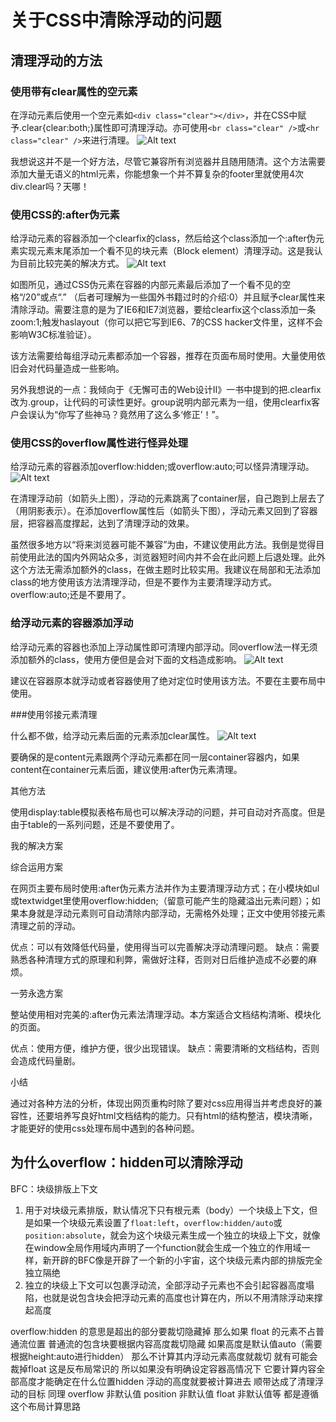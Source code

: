 关于CSS中清除浮动的问题
=====
清理浮动的方法
------
### 使用带有clear属性的空元素

在浮动元素后使用一个空元素如`<div class="clear"></div>`，并在CSS中赋予.clear{clear:both;}属性即可清理浮动。亦可使用`<br class="clear" />`或`<hr class="clear" />`来进行清理。
![Alt text](./1492266627072.png)

我想说这并不是一个好方法，尽管它兼容所有浏览器并且随用随清。这个方法需要添加大量无语义的html元素，你能想象一个并不算复杂的footer里就使用4次div.clear吗？天哪！

### 使用CSS的:after伪元素

给浮动元素的容器添加一个clearfix的class，然后给这个class添加一个:after伪元素实现元素末尾添加一个看不见的块元素（Block element）清理浮动。这是我认为目前比较完美的解决方式。
![Alt text](./1492266637732.png)

如图所见，通过CSS伪元素在容器的内部元素最后添加了一个看不见的空格“/20”或点“.” （后者可理解为一些国外书籍过时的介绍:0）并且赋予clear属性来清除浮动。需要注意的是为了IE6和IE7浏览器，要给clearfix这个class添加一条zoom:1;触发haslayout（你可以把它写到IE6、7的CSS hacker文件里，这样不会影响W3C标准验证）。

该方法需要给每组浮动元素都添加一个容器，推荐在页面布局时使用。大量使用依旧会对代码量造成一些影响。

另外我想说的一点：我倾向于《无懈可击的Web设计II》一书中提到的把.clearfix改为.group，让代码的可读性更好。group说明内部元素为一组，使用clearfix客户会误认为“你写了些神马？竟然用了这么多‘修正’！”。

### 使用CSS的overflow属性进行怪异处理

给浮动元素的容器添加overflow:hidden;或overflow:auto;可以怪异清理浮动。
![Alt text](./1492266670112.png)

在清理浮动前（如箭头上图），浮动的元素跳离了container层，自己跑到上层去了（用阴影表示）。在添加overflow属性后（如箭头下图），浮动元素又回到了容器层，把容器高度撑起，达到了清理浮动的效果。

虽然很多地方以“将来浏览器可能不兼容”为由，不建议使用此方法。我倒是觉得目前使用此法的国内外网站众多，浏览器短时间内并不会在此问题上后退处理。此外这个方法无需添加额外的class，在做主题时比较实用。我建议在局部和无法添加class的地方使用该方法清理浮动，但是不要作为主要清理浮动方式。overflow:auto;还是不要用了。

### 给浮动元素的容器添加浮动

给浮动元素的容器也添加上浮动属性即可清理内部浮动。同overflow法一样无须添加额外的class，使用方便但是会对下面的文档造成影响。
![Alt text](./1492266682888.png)

建议在容器原本就浮动或者容器使用了绝对定位时使用该方法。不要在主要布局中使用。

###使用邻接元素清理

什么都不做，给浮动元素后面的元素添加clear属性。
![Alt text](./1492266692368.png)

要确保的是content元素跟两个浮动元素都在同一层container容器内，如果content在container元素后面，建议使用:after伪元素清理。

其他方法

使用display:table模拟表格布局也可以解决浮动的问题，并可自动对齐高度。但是由于table的一系列问题，还是不要使用了。

我的解决方案

综合运用方案

在网页主要布局时使用:after伪元素方法并作为主要清理浮动方式；在小模块如ul或textwidget里使用overflow:hidden;（留意可能产生的隐藏溢出元素问题）；如果本身就是浮动元素则可自动清除内部浮动，无需格外处理；正文中使用邻接元素清理之前的浮动。

优点：可以有效降低代码量，使用得当可以完善解决浮动清理问题。
缺点：需要熟悉各种清理方式的原理和利弊，需做好注释，否则对日后维护造成不必要的麻烦。

一劳永逸方案

整站使用相对完美的:after伪元素法清理浮动。本方案适合文档结构清晰、模块化的页面。

优点：使用方便，维护方便，很少出现错误。
缺点：需要清晰的文档结构，否则会造成代码量剧。

小结

通过对各种方法的分析，体现出网页重构时除了要对css应用得当并考虑良好的兼容性，还要培养写良好html文档结构的能力。只有html的结构整洁，模块清晰，才能更好的使用css处理布局中遇到的各种问题。

为什么overflow：hidden可以清除浮动
-------
BFC：块级排版上下文
1. 用于对块级元素排版，默认情况下只有根元素（body）一个块级上下文，但是如果一个块级元素设置了`float:left`，`overflow:hidden/auto`或`position:absolute`，就会为这个块级元素生成一个独立的块级上下文，就像在window全局作用域内声明了一个function就会生成一个独立的作用域一样，新开辟的BFC像是开辟了一个新的小宇宙，这个块级元素内部的排版完全独立隔绝
2. 独立的块级上下文可以包裹浮动流，全部浮动子元素也不会引起容器高度塌陷，也就是说包含块会把浮动元素的高度也计算在内，所以不用清除浮动来撑起高度

overflow:hidden 的意思是超出的部分要裁切隐藏掉
那么如果 float 的元素不占普通流位置
普通流的包含块要根据内容高度裁切隐藏
如果高度是默认值auto（需要根据height:auto进行hidden）
那么不计算其内浮动元素高度就裁切
就有可能会裁掉float
这是反布局常识的
所以如果没有明确设定容器高情况下
它要计算内容全部高度才能确定在什么位置hidden
浮动的高度就要被计算进去
顺带达成了清理浮动的目标
同理
overflow 非默认值
position 非默认值
float 非默认值等
都是遵循这个布局计算思路



